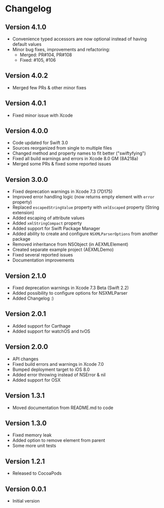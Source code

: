 # Changelog

## Version 4.1.0

- Convenience typed accessors are now optional instead of having default values
- Minor bug fixes, improvements and refactoring: 
	- Merged: PR#104, PR#108
	- Fixed: #105, #106

## Version 4.0.2

- Merged few PRs & other minor fixes

## Version 4.0.1

- Fixed minor issue with Xcode

## Version 4.0.0

- Code updated for Swift 3.0
- Sources reorganized from single to multiple files
- Changed method and property names to fit better ("swiftyfying")
- Fixed all build warnings and errors in Xcode 8.0 GM (8A218a)
- Merged some PRs & fixed some reported issues

## Version 3.0.0

- Fixed deprecation warnings in Xcode 7.3 (7D175)
- Improved error handling logic (now returns empty element with `error` property)
- Replaced `escapedStringValue` property with `xmlEscaped` property (String extension)
- Added escaping of attribute values
- Added `xmlStringCompact` property
- Added support for Swift Package Manager
- Added ability to create and configure `NSXMLParserOptions` from another package
- Removed inheritance from NSObject (in AEXMLElement)
- Created separate example project (AEXMLDemo)
- Fixed several reported issues
- Documentation improvements

## Version 2.1.0

- Fixed deprecation warnings in Xcode 7.3 Beta (Swift 2.2)
- Added possibility to configure options for NSXMLParser
- Added Changelog :)

## Version 2.0.1

- Added support for Carthage
- Added support for watchOS and tvOS

## Version 2.0.0

- API changes
- Fixed build errors and warnings in Xcode 7.0
- Bumped deployment target to iOS 8.0
- Added error throwing instead of NSError & nil
- Added support for OSX

## Version 1.3.1

- Moved documentation from README.md to code

## Version 1.3.0

- Fixed memory leak
- Added option to remove element from parent
- Some more unit tests

## Version 1.2.1

- Released to CocoaPods

## Version 0.0.1

- Initial version

